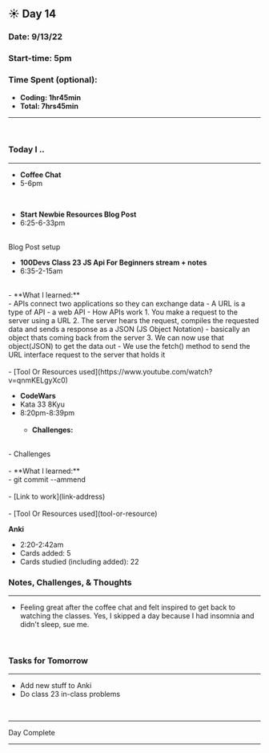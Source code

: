 
## :sunny: **Day 14**

### Date: 9/13/22

### Start-time: 5pm

### Time Spent (optional): 
- **Coding: 1hr45min**
- **Total: 7hrs45min** 

<hr>

<br>

### **Today I ..**

<hr>

- **Coffee Chat** 
-  5-6pm

<br>

- **Start Newbie Resources Blog Post** 
-  6:25-6-33pm
<br>
Blog Post setup


- **100Devs Class 23 JS Api For Beginners stream + notes** 
-  6:35-2-15am
<br>
    - **What I learned:** 
<br>
        - APIs connect two applications so they can exchange data
        - A URL is a type of API - a web API
        - How APIs work
          1.  You make a request to the server using a URL
          2. The server hears the request, compiles the requested data and sends a response as a JSON (JS Object Notation) - basically an object thats coming back from the server
          3.  We can now use that object(JSON) to get the data out
        - We use the fetch() method to send the URL interface request to the server that holds it
<br><br> 
    - [Tool Or Resources used](https://www.youtube.com/watch?v=qnmKELgyXc0)

<br>

- **CodeWars**
- Kata 33 8Kyu 
-  8:20pm-8:39pm
<br><br>
    - **Challenges:** 
<br>
        - Challenges
<br><br>
    - **What I learned:** 
<br>
        - git commit --ammend
<br><br>
    - [Link to work](link-address)
<br><br> 
    - [Tool Or Resources used](tool-or-resource)

<br>

**Anki**
- 2:20-2:42am
- Cards added: 5
- Cards studied (including added): 22

### **Notes, Challenges, & Thoughts**

<hr>

- Feeling great after the coffee chat and felt inspired to get back to watching the classes. Yes, I skipped a day because I had insomnia and didn't sleep, sue me.

<br>

### **Tasks for Tomorrow**

<hr>

- Add new stuff to Anki
- Do class 23 in-class problems

<br>
<hr>Day Complete<hr>